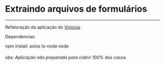 # Extraindo arquivos de formulários
---
Refatoração da aplicação do [Vinicius](https://github.com/vinigofr/comissao-formatura-img-downloader)

Dependencias:

npm install:
axios
ts-node
node

###### obs: Aplicação não preparada para cobrir 100% dos casos.
